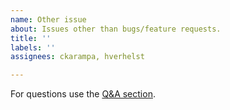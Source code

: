```yaml
---
name: Other issue
about: Issues other than bugs/feature requests.
title: ''
labels: ''
assignees: ckarampa, hverhelst

---
```


For questions use the [Q&A section](https://github.com/gismo/gismo/discussions/categories/q-a).
